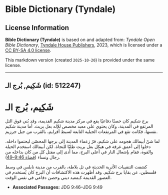 # Bible Dictionary (Tyndale)

## License Information

**Bible Dictionary (Tyndale)** is based on and adapted from: _Tyndale Open Bible Dictionary_, [Tyndale House Publishers](https://tyndaleopenresources.com/), 2023, which is licensed under a [CC BY-SA 4.0 license](https://creativecommons.org/licenses/by-sa/4.0/legalcode.en).

This markdown version (created `2025-10-20`) is provided under the same license.



--------------------------------

## شَكِيم, بُرج الـ (id: 512247)

شَكِيم، بُرج الـ
================

برج شكيم كان حصنًا دفاعيًا يقع في مركز مدينة شكيم القديمة، وقد بُني فوق التل المرتفع في المدينة، وكان يحتوي على معبد مخصص للإله بعل بريث. أما مدينة شكيم نفسها، فكانت تقع في المرتفعات الجبلية التابعة لسبط أفرايم، بالقرب من جبل جرزيم.

لما شنّ أبيمالك هجومه على شكيم، فرّ زعماء المدينة إلى برجها المحصّن ليحتموا داخله. دخلوا إلى أعمق غرفة في هيكل بعل بريث طلبًا للنجاة. لكن أبيمالك استخدم الحيلة والقوة، فقام بإشعال النار في أعلى البرج، مما أدى إلى مقتل كل من كان بداخله من رجال ونساء ([قضاة 9:46–49](https://ref.ly/Judg9:46-Judg9:49)).

كشفت التنقيبات الأثرية الحديثة في تل بلاطة، بالقرب من مدينة نابلس في وسط فلسطين، عن بقايا برج شكيم. وقد أظهرت هذه الاكتشافات أن البرج كان يُستخدم في العصور القديمة كـمعبد ديني وحصن دفاعي في نفس الوقت.

* **Associated Passages:** JDG 9:46–JDG 9:49

